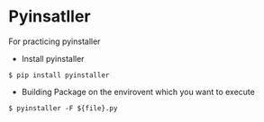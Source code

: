 # Pyinsatller
For practicing pyinstaller

* Install pyinstaller
```
$ pip install pyinstaller
```

* Building Package on the envirovent which you want to execute
```
$ pyinstaller -F ${file}.py
```
